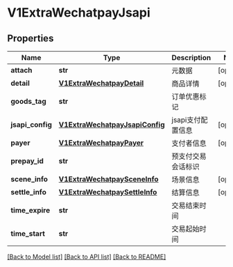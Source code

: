 # V1ExtraWechatpayJsapi

## Properties
Name | Type | Description | Notes
------------ | ------------- | ------------- | -------------
**attach** | **str** | 元数据 | [optional] 
**detail** | [**V1ExtraWechatpayDetail**](V1ExtraWechatpayDetail.md) | 商品详情 | [optional] 
**goods_tag** | **str** | 订单优惠标记 | 
**jsapi_config** | [**V1ExtraWechatpayJsapiConfig**](V1ExtraWechatpayJsapiConfig.md) | jsapi支付配置信息 | [optional] 
**payer** | [**V1ExtraWechatpayPayer**](V1ExtraWechatpayPayer.md) | 支付者信息 | [optional] 
**prepay_id** | **str** | 预支付交易会话标识 | 
**scene_info** | [**V1ExtraWechatpaySceneInfo**](V1ExtraWechatpaySceneInfo.md) | 场景信息 | [optional] 
**settle_info** | [**V1ExtraWechatpaySettleInfo**](V1ExtraWechatpaySettleInfo.md) | 结算信息 | [optional] 
**time_expire** | **str** | 交易结束时间 | 
**time_start** | **str** | 交易起始时间 | 

[[Back to Model list]](../README.md#documentation-for-models) [[Back to API list]](../README.md#documentation-for-api-endpoints) [[Back to README]](../README.md)


